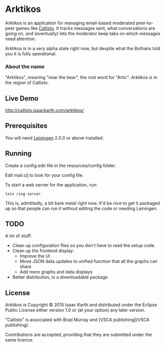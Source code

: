 # Arktikos

Arktikos is an application for managing email-based moderated peer-to-peer games like [Callisto](http://www.vsca.ca/Callisto/). It tracks messages sent, what conversations are going on, and (eventually) lets the moderator keep tabs on which messages need attention.

Arktikos is in a very alpha state right now, but despite what the Bothans told you it is fully operational.

### About the name
"Arktikos", meaning "near the bear", the root word for "Artic". Arktikos is in the region of Callisto.

## Live Demo

http://callisto.isaackarth.com/arktikos/

## Prerequisites

You will need [Leiningen][] 2.0.0 or above installed.

[leiningen]: https://github.com/technomancy/leiningen

## Running

Create a config.edn file in the resources/config folder.

Edit mail.clj to look for your config file.

To start a web server for the application, run:

    lein ring server

This is, admittedly, a bit bare metal right now. It'd be nice to get it packaged up so that people can run it without editing the code or needing Leiningen.


## TODO

A lot of stuff:

* Clean up configuration files so you don't have to read the setup code.
* Clean up the frontend display:
  * Improve the UI
  * Move JSON data updates to unified function that all the graphs can share
  * Add more graphs and data displays
* Better distribution, in a downloadable package

## License

Arktikos is Copyright © 2015 Isaac Karth and distributed under the Eclipse Public License either version 1.0 or (at your option) any later version.

"Callisto" is associated with Brad Murray and [VSCA publishing](VSCA publishing).

Contributions are accepted, providing that they are submitted under the same licence.

